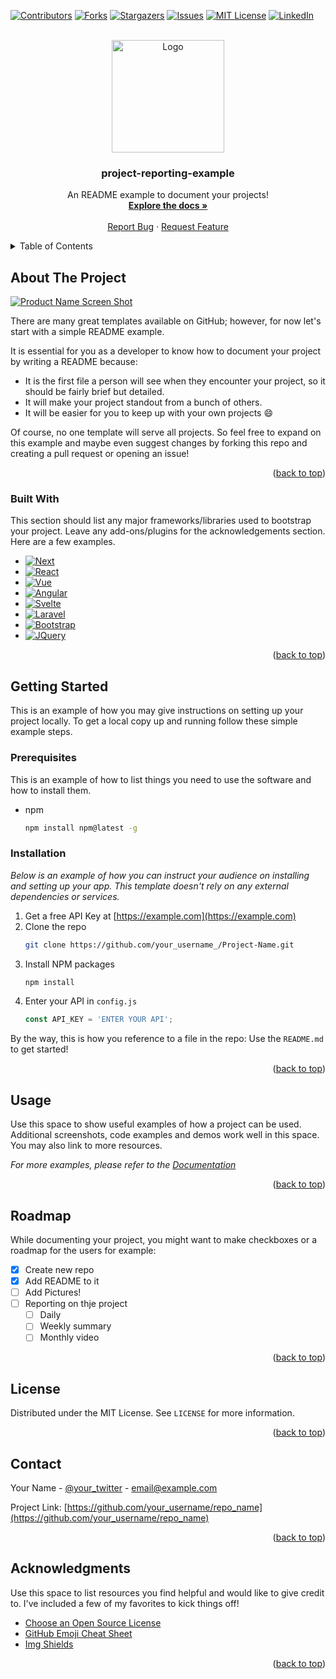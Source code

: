 <!-- Improved compatibility of back to top link: See: https://github.com/othneildrew/Best-README-Template/pull/73 -->
<a name="readme-top"></a>

<!--
*** This is a suggestion for a README.
*** Thanks to Best-README-Template: https://github.com/othneildrew/Best-README-Template for the very heavy inspiration!
-->

<!-- PROJECT SHIELDS -->
<!--
*** I'm using markdown "reference style" links for readability.
*** Reference links are enclosed in brackets [ ] instead of parentheses ( ).
*** See the bottom of this document for the declaration of the reference variables
*** for contributors-url, forks-url, etc. This is an optional, concise syntax you may use.
*** https://www.markdownguide.org/basic-syntax/#reference-style-links
-->
[![Contributors][contributors-shield]][contributors-url]
[![Forks][forks-shield]][forks-url]
[![Stargazers][stars-shield]][stars-url]
[![Issues][issues-shield]][issues-url]
[![MIT License][license-shield]][license-url]
[![LinkedIn][linkedin-shield]][linkedin-url]



<!-- PROJECT LOGO -->
<br />
<div align="center">
  <a href="https://github.com/HVLrobotics/project-reporting-example">
    <img src="images/logo.png" alt="Logo" width="180" height="180">
  </a>

  <h3 align="center">project-reporting-example</h3>

  <p align="center">
    An README example to document your projects!
    <br />
    <a href="https://github.com/HVLrobotics/project-reporting-example"><strong>Explore the docs »</strong></a>
    <br />
    <br />
    <a href="https://github.com/HVLrobotics/project-reporting-example/issues">Report Bug</a>
    ·
    <a href="https://github.com/HVLrobotics/project-reporting-example/issues">Request Feature</a>
  </p>
</div>



<!-- TABLE OF CONTENTS -->
<details>
  <summary>Table of Contents</summary>
  <ol>
    <li>
      <a href="#about-the-project">About The Project</a>
      <ul>
        <li><a href="#built-with">Built With</a></li>
      </ul>
    </li>
    <li>
      <a href="#getting-started">Getting Started</a>
      <ul>
        <li><a href="#prerequisites">Prerequisites</a></li>
        <li><a href="#installation">Installation</a></li>
      </ul>
    </li>
    <li><a href="#usage">Usage</a></li>
    <li><a href="#roadmap">Roadmap</a></li>
    <li><a href="#license">License</a></li>
    <li><a href="#contact">Contact</a></li>
    <li><a href="#acknowledgments">Acknowledgments</a></li>
  </ol>
</details>



<!-- ABOUT THE PROJECT -->
## About The Project

[![Product Name Screen Shot][product-screenshot]](https://example.com)

There are many great templates available on GitHub; however, for now let's start with a simple README example.

It is essential for you as a developer to know how to document your project by writing a README because: 
* It is the first file a person will see when they encounter your project, so it should be fairly brief but detailed. 
* It will make your project standout from a bunch of others. 
* It will be easier for you to keep up with your own projects :smile:

Of course, no one template will serve all projects. So feel free to expand on this example and maybe even suggest changes by forking this repo and creating a pull request or opening an issue!

<p align="right">(<a href="#readme-top">back to top</a>)</p>



### Built With

This section should list any major frameworks/libraries used to bootstrap your project. Leave any add-ons/plugins for the acknowledgements section. Here are a few examples.

* [![Next][Next.js]][Next-url]
* [![React][React.js]][React-url]
* [![Vue][Vue.js]][Vue-url]
* [![Angular][Angular.io]][Angular-url]
* [![Svelte][Svelte.dev]][Svelte-url]
* [![Laravel][Laravel.com]][Laravel-url]
* [![Bootstrap][Bootstrap.com]][Bootstrap-url]
* [![JQuery][JQuery.com]][JQuery-url]

<p align="right">(<a href="#readme-top">back to top</a>)</p>



<!-- GETTING STARTED -->
## Getting Started

This is an example of how you may give instructions on setting up your project locally.
To get a local copy up and running follow these simple example steps.

### Prerequisites

This is an example of how to list things you need to use the software and how to install them.
* npm
  ```sh
  npm install npm@latest -g
  ```

### Installation

_Below is an example of how you can instruct your audience on installing and setting up your app. This template doesn't rely on any external dependencies or services._

1. Get a free API Key at [https://example.com](https://example.com)
2. Clone the repo
   ```sh
   git clone https://github.com/your_username_/Project-Name.git
   ```
3. Install NPM packages
   ```sh
   npm install
   ```
4. Enter your API in `config.js`
   ```js
   const API_KEY = 'ENTER YOUR API';
   ```

By the way, this is how you reference to a file in the repo: Use the `README.md` to get started!

<p align="right">(<a href="#readme-top">back to top</a>)</p>



<!-- USAGE EXAMPLES -->
## Usage

Use this space to show useful examples of how a project can be used. Additional screenshots, code examples and demos work well in this space. You may also link to more resources.

_For more examples, please refer to the [Documentation](https://example.com)_

<p align="right">(<a href="#readme-top">back to top</a>)</p>



<!-- ROADMAP -->
## Roadmap

While documenting your project, you might want to make checkboxes or a roadmap for the users for example:

- [x] Create new repo
- [x] Add README to it
- [ ] Add Pictures!
- [ ] Reporting on thje project
    - [ ] Daily
    - [ ] Weekly summary
    - [ ] Monthly video

<p align="right">(<a href="#readme-top">back to top</a>)</p>


<!-- LICENSE -->
## License

Distributed under the MIT License. See `LICENSE` for more information.

<p align="right">(<a href="#readme-top">back to top</a>)</p>



<!-- CONTACT -->
## Contact

Your Name - [@your_twitter](https://twitter.com/your_username) - email@example.com

Project Link: [https://github.com/your_username/repo_name](https://github.com/your_username/repo_name)

<p align="right">(<a href="#readme-top">back to top</a>)</p>



<!-- ACKNOWLEDGMENTS -->
## Acknowledgments

Use this space to list resources you find helpful and would like to give credit to. I've included a few of my favorites to kick things off!

* [Choose an Open Source License](https://choosealicense.com)
* [GitHub Emoji Cheat Sheet](https://www.webpagefx.com/tools/emoji-cheat-sheet)
* [Img Shields](https://shields.io)

<p align="right">(<a href="#readme-top">back to top</a>)</p>



<!-- MARKDOWN LINKS & IMAGES -->
<!-- https://www.markdownguide.org/basic-syntax/#reference-style-links -->
[contributors-shield]: https://img.shields.io/github/contributors/HVLrobotics/project-reporting-example.svg?style=for-the-badge
[contributors-url]: https://github.com/HVLrobotics/project-reporting-example/graphs/contributors
[forks-shield]: https://img.shields.io/github/forks/HVLrobotics/project-reporting-example.svg?style=for-the-badge
[forks-url]: https://github.com/HVLrobotics/project-reporting-example/network/members
[stars-shield]: https://img.shields.io/github/stars/HVLrobotics/project-reporting-example.svg?style=for-the-badge
[stars-url]: https://github.com/HVLrobotics/project-reporting-example/stargazers
[issues-shield]: https://img.shields.io/github/issues/HVLrobotics/project-reporting-example.svg?style=for-the-badge
[issues-url]: https://github.com/HVLrobotics/project-reporting-example/issues
[license-shield]: https://img.shields.io/github/license/HVLrobotics/project-reporting-example.svg?style=for-the-badge
[license-url]: https://github.com/HVLrobotics/project-reporting-example/blob/master/LICENSE
[linkedin-shield]: https://img.shields.io/badge/-LinkedIn-black.svg?style=for-the-badge&logo=linkedin&colorB=555
[linkedin-url]: https://www.linkedin.com/company/hvl-robotics
[product-screenshot]: images/screenshot.png
[Next.js]: https://img.shields.io/badge/next.js-000000?style=for-the-badge&logo=nextdotjs&logoColor=white
[Next-url]: https://nextjs.org/
[React.js]: https://img.shields.io/badge/React-20232A?style=for-the-badge&logo=react&logoColor=61DAFB
[React-url]: https://reactjs.org/
[Vue.js]: https://img.shields.io/badge/Vue.js-35495E?style=for-the-badge&logo=vuedotjs&logoColor=4FC08D
[Vue-url]: https://vuejs.org/
[Angular.io]: https://img.shields.io/badge/Angular-DD0031?style=for-the-badge&logo=angular&logoColor=white
[Angular-url]: https://angular.io/
[Svelte.dev]: https://img.shields.io/badge/Svelte-4A4A55?style=for-the-badge&logo=svelte&logoColor=FF3E00
[Svelte-url]: https://svelte.dev/
[Laravel.com]: https://img.shields.io/badge/Laravel-FF2D20?style=for-the-badge&logo=laravel&logoColor=white
[Laravel-url]: https://laravel.com
[Bootstrap.com]: https://img.shields.io/badge/Bootstrap-563D7C?style=for-the-badge&logo=bootstrap&logoColor=white
[Bootstrap-url]: https://getbootstrap.com
[JQuery.com]: https://img.shields.io/badge/jQuery-0769AD?style=for-the-badge&logo=jquery&logoColor=white
[JQuery-url]: https://jquery.com 
